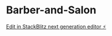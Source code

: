 # Barber-and-Salon

[Edit in StackBlitz next generation editor ⚡️](https://stackblitz.com/~/github.com/Tindah01/Barber-and-Salon)